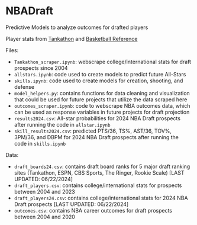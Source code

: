# NBADraft
Predictive Models to analyze outcomes for drafted players

Player stats from [Tankathon](https://www.tankathon.com/) and [Basketball Reference](https://www.basketball-reference.com/)

Files:
- `Tankathon_scraper.ipynb`: webscrape college/international stats for draft prospects since 2004
- `allstars.ipynb`: code used to create models to predict future All-Stars
- `skills.ipynb`: code used to create models for creation, shooting, and defense
- `model_helpers.py`: contains functions for data cleaning and visualization that could be used for future projects that utilize the data scraped here
- `outcomes_scraper.ipynb`: code to webscrape NBA outcomes data, which can be used as response variables in future projects for draft projection
- `results2024.csv`: All-star probabilities for 2024 NBA Draft prospects after running the code in `allstar.ipynb`
- `skill_results2024.csv`: predicted PTS/36, TS%, AST/36, TOV%, 3PM/36, and DBPM for 2024 NBA Draft prospects after running the code in `skills.ipynb`

Data: 
- `draft_boards24.csv`: contains draft board ranks for 5 major draft ranking sites (Tankathon, ESPN, CBS Sports, The Ringer, Rookie Scale) [LAST UPDATED: 06/22/2024]
- `draft_players.csv`: contains college/international stats for prospects between 2004 and 2023
- `draft_players24.csv`: contains college/international stats for 2024 NBA Draft prospects [LAST UPDATED: 06/22/2024]
- `outcomes.csv`: contains NBA career outcomes for draft prospects between 2004 and 2020
